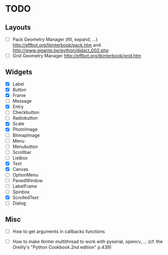# TODO

## Layouts

- [ ] Pack Geometry Manager (fill, expand, ...) http://effbot.org/tkinterbook/pack.htm and http://www.gigante.be/python/didact_002.php
- [ ] Grid Geometry Manager http://effbot.org/tkinterbook/grid.htm

## Widgets

- [x] Label
- [x] Button
- [x] Frame
- [ ] Message
- [x] Entry
- [ ] Checkbutton
- [ ] Radiobutton
- [x] Scale
- [x] PhotoImage
- [ ] BitmapImage
- [ ] Menu
- [ ] Menubutton
- [ ] Scrollbar
- [ ] Listbox
- [x] Text
- [x] Canvas
- [ ] OptionMenu
- [ ] PanedWindow
- [ ] LabelFrame
- [ ] Spinbox
- [x] ScrolledText
- [ ] Dialog

## Misc

- [ ] How to get arguments in callbacks functions
- [ ] How to make tkinter multithread to work with pyserial, opencv, ... (cf. the Oreilly's "Python Cookbook 2nd edition" p.439)

